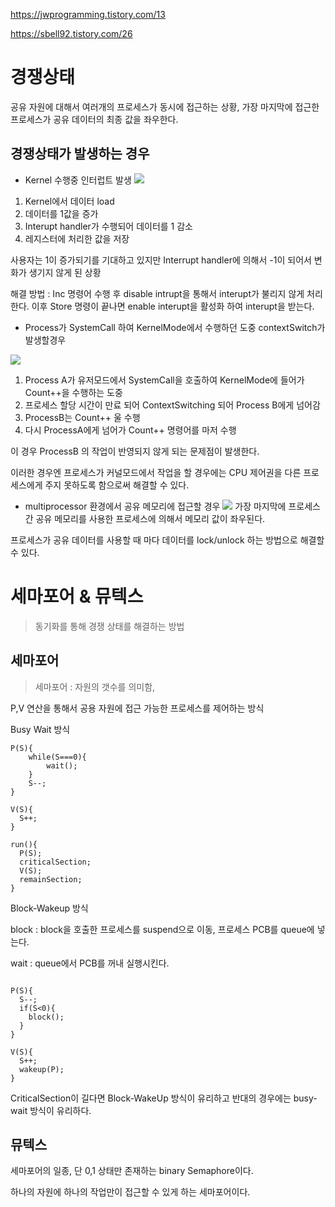 https://jwprogramming.tistory.com/13

https://sbell92.tistory.com/26

# 경쟁상태

공유 자원에 대해서 여러개의 프로세스가 동시에 접근하는 상황,
가장 마지막에 접근한 프로세스가 공유 데이터의 최종 값을 좌우한다.

## 경쟁상태가 발생하는 경우

- Kernel 수행중 인터럽트 발생
![](https://i.imgur.com/5XO3w0S.jpg)

1. Kernel에서 데이터 load
2. 데이터를 1값을 증가
3. Interupt handler가 수행되어 데이터를 1 감소
4. 레지스터에 처리한 값을 저장

사용자는 1이 증가되기를 기대하고 있지만 Interrupt handler에 의해서 -1이 되어서 변화가 생기지 않게 된 상황

해결 방법 : Inc 명령어 수행 후 disable intrupt을 통해서 interupt가 불리지 않게 처리한다. 이후 Store 명령이 끝나면 enable interupt을 활성화 하여 interupt을 받는다.


- Process가 SystemCall 하여 KernelMode에서 수행하던 도중 contextSwitch가 발생할경우

![](https://i.imgur.com/9bvyApv.jpg)

1. Process A가 유저모드에서 SystemCall을 호출하여 KernelMode에 들어가 Count++을 수행하는 도중
2. 프로세스 할당 시간이 만료 되어 ContextSwitching 되어 Process B에게 넘어감
3. ProcessB는 Count++ 울 수행
4. 다시 ProcessA에게 넘어가 Count++ 명령어를 마저 수행

이 경우 ProcessB 의 작업이 반영되지 않게 되는 문제점이 발생한다.

이러한 경우엔 프로세스가 커널모드에서 작업을 할 경우에는 CPU 제어권을 다른 프로세스에게 주지 못하도록 함으로써 해결할 수 있다.

- multiprocessor 환경에서 공유 메모리에 접근할 경우
![](https://i.imgur.com/b8lFlNa.jpg)
가장 마지막에 프로세스간 공유 메모리를 사용한 프로세스에 의해서 메모리 값이 좌우된다.

프로세스가 공유 데이터를 사용할 때 마다 데이터를 lock/unlock 하는 방법으로 해결할 수 있다.


# 세마포어 & 뮤텍스
> 동기화를 통해 경쟁 상태를 해결하는 방법

## 세마포어

> 세마포어 : 자원의 갯수를 의미함, 

P,V 연산을 통해서 공용 자원에 접근 가능한 프로세스를 제어하는 방식

Busy Wait 방식
```c=
P(S){
    while(S===0){
        wait();
    }
    S--;
}

V(S){
  S++;
}

run(){
  P(S);
  criticalSection;
  V(S);
  remainSection;
}
```

Block-Wakeup 방식

block : block을 호출한 프로세스를 suspend으로 이동,
프로세스 PCB를 queue에 넣는다.

wait : queue에서 PCB를 꺼내 실행시킨다.

```c=

P(S){
  S--;
  if(S<0){
    block();
  }
}

V(S){
  S++;
  wakeup(P);
}
```

CriticalSection이 길다면 Block-WakeUp 방식이 유리하고
반대의 경우에는 busy-wait 방식이 유리하다.

## 뮤텍스

세마포어의 일종, 단 0,1 상태만 존재하는 binary Semaphore이다.

하나의 자원에 하나의 작업만이 접근할 수 있게 하는 세마포어이다.

